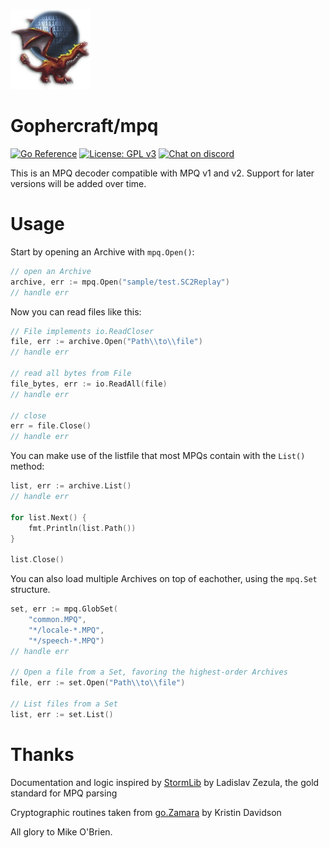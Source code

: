![Logo](./docs/img/icon.png)

# Gophercraft/mpq

[![Go Reference](https://pkg.go.dev/badge/github.com/Gophercraft/mpq.svg)](https://pkg.go.dev/github.com/Gophercraft/mpq)
[![License: GPL v3](https://img.shields.io/badge/License-GPLv3-blue.svg)](https://www.gnu.org/licenses/gpl-3.0)
[![Chat on discord](https://img.shields.io/discord/556039662997733391.svg)](https://discord.gg/xPtuEjt)

This is an MPQ decoder compatible with MPQ v1 and v2. Support for later versions will be added over time.

# Usage

Start by opening an Archive with `mpq.Open()`:

```go
// open an Archive
archive, err := mpq.Open("sample/test.SC2Replay")
// handle err
```

Now you can read files like this:

```go
// File implements io.ReadCloser
file, err := archive.Open("Path\\to\\file")
// handle err

// read all bytes from File
file_bytes, err := io.ReadAll(file)
// handle err

// close 
err = file.Close()
// handle err
```

You can make use of the listfile that most MPQs contain with the `List()` method:

```go
list, err := archive.List()
// handle err

for list.Next() {
    fmt.Println(list.Path())
}

list.Close()
```

You can also load multiple Archives on top of eachother, using the `mpq.Set` structure.

```go
set, err := mpq.GlobSet(
    "common.MPQ",
    "*/locale-*.MPQ",
    "*/speech-*.MPQ")
// handle err

// Open a file from a Set, favoring the highest-order Archives
file, err := set.Open("Path\\to\\file")

// List files from a Set
list, err := set.List()
```

# Thanks

Documentation and logic inspired by [StormLib](https://github.com/ladislav-zezula/StormLib) by Ladislav Zezula, the gold standard for MPQ parsing

Cryptographic routines taken from [go.Zamara](https://github.com/aphistic/go.Zamara) by Kristin Davidson

All glory to Mike O'Brien.
